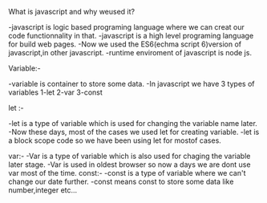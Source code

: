 What is javascript and why weused it?

-javascript is logic based programing language where we can creat our code functionnality in that.
-javascript is a high level programing language for build web pages.
-Now we used the ES6(echma script 6)version of javascript,in other javascript.
-runtime enviroment of javascript is node js.

Variable:-

-variable is container to store some data.
-In javascript we have 3 types of variables
1-let
2-var
3-const

let :-

-let is a type of variable which is used for changing the variable name later.
-Now these days, most of the cases we used let for creating variable.
-let is a block scope code so we have been using let for mostof cases.

var:-
 -Var is a type  of variable which is also used for chaging the variable later stage.
 -Var is used in oldest browser so now a days we are dont use var most of the time.
 const:-
 -const is a type of variable where we can't change our date further.
 -const means const to store some data like number,integer etc...

 



